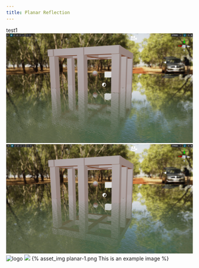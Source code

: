 ```yaml
---
title: Planar Reflection
---
```

test1
<img src="./planar-reflection/planar-1.png">
<img src="./planar-reflection/planar-2.png">
![logo](planar-1.png)
![](planar-1.png)
{% asset_img planar-1.png This is an example image %}